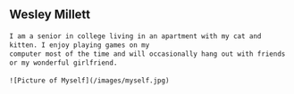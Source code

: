 ## Wesley Millett
    I am a senior in college living in an apartment with my cat and kitten. I enjoy playing games on my
    computer most of the time and will occasionally hang out with friends or my wonderful girlfriend.
    
    ![Picture of Myself](/images/myself.jpg)